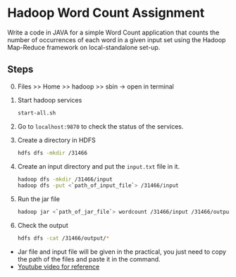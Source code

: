 # Hadoop Word Count Assignment

Write a code in JAVA for a simple Word Count application that counts the number of occurrences of each word in a given input set using the Hadoop Map-Reduce framework on local-standalone set-up.

## Steps

0. Files >> Home >> hadoop >> sbin -> open in terminal

1. Start hadoop services

    ```bash
    start-all.sh
    ```

2. Go to `localhost:9870` to check the status of the services.

3. Create a directory in HDFS

    ```bash
    hdfs dfs -mkdir /31466
    ```

4. Create an input directory and put the `input.txt` file in it.

    ```bash
    hadoop dfs -mkdir /31466/input
    hadoop dfs -put <`path_of_input_file`> /31466/input
    ```

5.  Run the jar file

    ```bash
    hadoop jar <`path_of_jar_file`> wordcount /31466/input /31466/output
    ```

6. Check the output

    ```bash
    hdfs dfs -cat /31466/output/*
    ```


- Jar file and input file will be given in the practical, you just need to copy the path of the files and paste it in the command.
- [Youtube video for reference](https://www.youtube.com/watch?v=ETZa3c3AFI8)